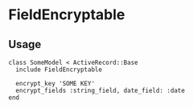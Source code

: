 # FieldEncryptable

## Usage

    class SomeModel < ActiveRecord::Base
      include FieldEncryptable

      encrypt_key 'SOME KEY'
      encrypt_fields :string_field, date_field: :date
    end
